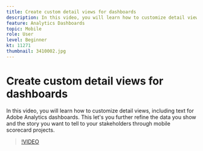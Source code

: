 ```yaml
---
title: Create custom detail views for dashboards
description: In this video, you will learn how to customize detail views, including text for Adobe Analytics dashboards. This let's you further refine the data you show and the story you want to tell to your stakeholders through mobile scorecard projects. (Should be between 60 and 160 characters, but is 242 characters)
feature: Analytics Dashboards
topic: Mobile
role: User
level: Beginner
kt: 11271
thumbnail: 3410002.jpg
---
```


# Create custom detail views for dashboards

In this video, you will learn how to customize detail views, including text for Adobe Analytics dashboards. This let's you further refine the data you show and the story you want to tell to your stakeholders through mobile scorecard projects.

>[!VIDEO](https://video.tv.adobe.com/v/3410002/?quality=12&learn=on)
